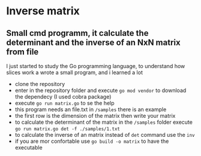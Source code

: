 #  Inverse matrix
## Small cmd programm, it calculate the determinant and the inverse of an NxN matrix from file

I just started to study the Go programming language, to understand how slices work a wrote a small program, and i learned a lot

- clone the repository
- enter in the repository folder and execute `go mod vendor` to download the dependecy (I used cobra package)
- execute `go run matrix.go` to se the help
- this program needs an file.txt in `/samples` there is an example
- the first row is the dimension of the matrix then write your matrix
- to calculate the determinant of the matrix in the `/samples` folder execute `go run matrix.go det -f ./samples/1.txt`
- to calculate the inverse of an matrix instead of `det` command use the `inv`
- if you are mor confortable use `go build -o matrix` to have the executable
